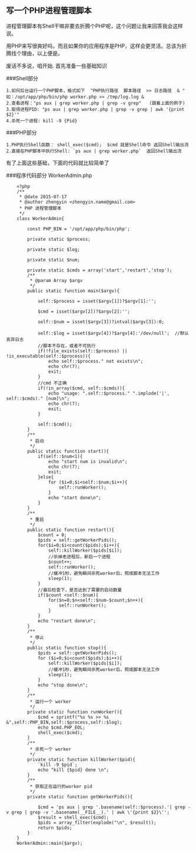 写一个PHP进程管理脚本
---

进程管理脚本有Shell干嘛非要去折腾个PHP呢，这个问题让我来回答我会这样说。

用PHP来写很爽好吗，而且如果你的应用程序是PHP，这样会更灵活。总该为折腾找个理由，以上便是。

废话不多说，咱开始. 首先准备一些基础知识

###Shell部分

	1.如何后台运行一个PHP脚本，格式如下  "PHP执行路径  脚本路径  >> 日志路径  & " 如：/opt/app/php/bin/php worker.php >> /tmp/log.log & 
	2.查看进程："ps aux | grep worker.php | grep -v grep"   (跟着上面的例子)
	3.取得进程PID: "ps aux | grep worker.php | grep -v grep | awk '{print $2}'" 
	4.杀死一个进程: kill -9 {Pid}

###PHP部分

	1.PHP执行Shell函数： shell_exec($cmd);  $cmd 就是Shell命令 返回Shell输出流
	2.直接在PHP脚本中执行Shell: `ps aux | grep worker.php`  返回Shell输出流
<!--izhengyin@more-->
有了上面这些基础，下面的代码就比较简单了

###程序代码部分 WorkerAdmin.php

```
	<?php
	/**
	 * @date 2015-07-17
	 * @author zhengyin <zhengyin.name@gmail.com>
	 * PHP 进程管理脚本
	 */
	class WorkerAdmin{
		
		const PHP_BIN = '/opt/app/php/bin/php';
		
		private static $process;
		
		private static $log;
		
		private static $num;
		
		private static $cmds = array('start','restart','stop');
		/**
		 * @param Array $argv
		 */
		public static function main($argv){
			
			self::$process = isset($argv[1])?$argv[1]:'';
		
			$cmd = isset($argv[2])?$argv[2]:'';
			
			self::$num = isset($argv[3])?intval($argv[3]):0;
	
			self::$log = isset($argv[4])?$argv[4]:'/dev/null';	//默认丢弃日志
			//脚本不存在，或者不可执行
			if(!file_exists(self::$process) || !is_executable(self::$process)){
				echo self::$process." not exists\n";
				echo chr(7);
				exit;
			}
			//cmd 不正确
			if(!in_array($cmd, self::$cmds)){
				echo "usage: ".self::$process." ".implode('|', self::$cmds)." [num]\n";
				echo chr(7);
				exit;
			}
			
			self::$cmd();
		}
		/**
		 * 启动
		 */
		public static function start(){
			if(self::$num<1){
				echo "start num is invalid\n";
				echo chr(7);
				exit;
			}else{
				for ($i=0;$i<self::$num;$i++){
					self::runWorker();
				}
				echo "start done\n";
			}
		}
		/**
		 * 重启
		 */
		public static function restart(){
			$count = 0;
			$pids = self::getWorkerPids();
			for($i=0;$i<count($pids);$i++){
				self::killWorker($pids[$i]);
				//杀掉老进程后，新启一个进程
				$count++;
				self::runWorker();
				//缓冲1秒，避免瞬间杀死worker后，照成脚本无法工作
				sleep(1);
			}
			//最后检查下，是否达到了需要的启动数量
			if($count <self::$num){
				for($n=0;$n<self::$num-$count;$n++){
					self::runWorker();
				}
			}
			echo "restart done\n";
		}
		/**
		 * 停止
		 */
		public static function stop(){
			$pids = self::getWorkerPids();
			for ($i=0;$i<count($pids);$i++){
				self::killWorker($pids[$i]);
				//缓冲1秒，避免瞬间杀死worker后，照成脚本无法工作
				sleep(1);	
			}
			echo "stop done\n";
		}
		/**
		 * 运行一个 worker
		 */
		private static function runWorker(){
			$cmd = sprintf("%s %s >> %s &",self::PHP_BIN,self::$process,self::$log);
			echo $cmd.PHP_EOL;
			shell_exec($cmd);
		}
		/**
		 * 杀死一个 worker
		 */
		private static function killWorker($pid){
			`kill -9 $pid`;
			echo "kill {$pid} done \n";
		}
		/**
		 * 获取正在运行的worker pid 
		 */
		private static function getWorkerPids(){
			
			$cmd = 'ps aux | grep '.basename(self::$process).'| grep -v grep | grep -v '.basename(__FILE__).' | awk \'{print $2}\'';
			$result = shell_exec($cmd);
			$pids = array_filter(explode("\n", $result));
			return $pids;
		}
	}
	WorkerAdmin::main($argv);

```


